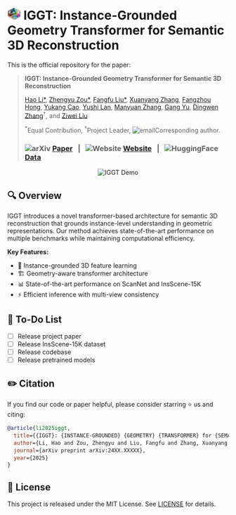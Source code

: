 # <img src="./assets/iggt_logo.png" alt="logo" width="30"/> IGGT: Instance-Grounded Geometry Transformer for Semantic 3D Reconstruction

This is the official repository for the paper:
> **IGGT: Instance-Grounded Geometry Transformer for Semantic 3D Reconstruction** 
>
> [Hao Li*](https://lifuguan.github.io/), [Zhengyu Zou*](), [Fangfu Liu*](https://scholar.google.com/citations?user=b-4FUVsAAAAJ&hl=zh-CN), [Xuanyang Zhang](https://scholar.google.com/citations?user=oPV20eMAAAAJ&hl=zh-CN), [Fangzhou Hong](https://scholar.google.com/citations?user=mhaiL5MAAAAJ&hl=zh-CN&oi=ao), [Yukang Cao](https://scholar.google.com/citations?user=1rIzYQgAAAAJ&hl=zh-CN&oi=ao), [Yushi Lan](https://scholar.google.com/citations?user=dTNZCUcAAAAJ&hl=zh-CN&oi=ao), [Manyuan Zhang](https://manyuan97.github.io/), [Gang Yu](https://www.skicyyu.org/), [Dingwen Zhang](https://teacher.nwpu.edu.cn/zdw2006yyy)<sup>†</sup>, and [Ziwei Liu](https://liuziwei7.github.io/)
>
> <sup>*</sup>Equal Contribution, <sup>†</sup>Project Leader, <img src="https://cdn.jsdelivr.net/gh/twitter/twemoji@14.0.2/assets/svg/2709.svg" alt="email" width="16"/>Corresponding author.
>
> ### <img src="https://raw.githubusercontent.com/simple-icons/simple-icons/develop/icons/arxiv.svg" alt="arXiv" width="20"/> [Paper](https://arxiv.org/abs/2510.22706) &nbsp; | &nbsp; <img src="https://raw.githubusercontent.com/simple-icons/simple-icons/develop/icons/internetarchive.svg" alt="Website" width="20"/> [Website](https://lifuguan.github.io/IGGT_official) &nbsp; | &nbsp; <img src="https://huggingface.co/front/assets/huggingface_logo-noborder.svg" alt="HuggingFace" width="20"/> [Data](https://huggingface.co/datasets/lifuguan/InsScene-15K) 


<div align="center">
  <img src="./assets/demo_video.gif" alt="IGGT Demo" width="800"/>
</div>

## 🔍 Overview
IGGT introduces a novel transformer-based architecture for semantic 3D reconstruction that grounds instance-level understanding in geometric representations. Our method achieves state-of-the-art performance on multiple benchmarks while maintaining computational efficiency.

**Key Features:**
- 🎯 Instance-grounded 3D feature learning
- 🏗️ Geometry-aware transformer architecture
- 📊 State-of-the-art performance on ScanNet and InsScene-15K
- ⚡ Efficient inference with multi-view consistency

## 📝 To-Do List

- [ ] Release project paper
- [ ] Release InsScene-15K dataset
- [ ] Release codebase
- [ ] Release pretrained models

## ✏️ Citation
If you find our code or paper helpful, please consider starring ⭐ us and citing:
```bibtex
@article{li2025iggt,
  title={{IGGT}: {INSTANCE-GROUNDED} {GEOMETRY} {TRANSFORMER} for {SEMANTIC} {3D} {RECONSTRUCTION}},
  author={Li, Hao and Zou, Zhengyu and Liu, Fangfu and Zhang, Xuanyang and Hong, Fangzhou and Cao, Yukang and Lan, Yushi and Zhang, Manyuan and Yu, Gang and Zhang, Dingwen and Liu, Ziwei},
  journal={arXiv preprint arXiv:24XX.XXXXX},
  year={2025}
}
```

## 📄 License
This project is released under the MIT License. See [LICENSE](LICENSE) for details.
